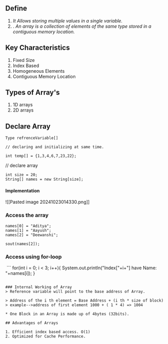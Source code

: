 ## Define 

1. *It Allows storing multiple values in a single variable.*
2. . *An array is a collection of elements of the same type stored in a contiguous memory location.*

## Key Characteristics

1. Fixed Size
2. Index Based
3. Homogeneous Elements
4. Contiguous Memory Location

## Types of Array's

1. 1D arrays
2. 2D arrays

## Declare Array

```
Type refrenceVariable[]
```

`// declaring and initializing at same time.`
```
int temp[] = {1,3,4,6,7,23,22};
```

// declare array
```
int size = 20;
String[] names = new String[size];
```

#### Implementation
![[Pasted image 20241023014330.png]]

### Access the array

```
names[0] = "Aditya";
names[1] = "Aayush";
names[2] = "Deewanshi";

sout(names[2]);
```

### Access using for-loop
 ```
for(int i = 0; i < 3; i++){
	System.out.println("Index["+i+"] have Name: "+names[i]);
}
```

### Internal Working of Array
> Reference variable will point to the base address of Array.

> Address of the i th element = Base Address + (i th * size of block)
> example-->address of first element 1000 + ( 1 * 4) => 1004

* One Block in an Array is made up of 4bytes (32bits).

## Advantages of Arrays

1. Efficient index based access. O(1)
2. Optimized for Cache Performance.

























